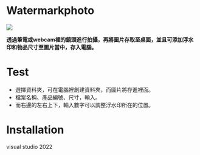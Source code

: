 # Watermarkphoto
![](https://i.imgur.com/hP7G5mI.png)

**透過筆電或webcam裡的鏡頭進行拍攝，再將圖片存取至桌面，並且可添加浮水印和物品尺寸至圖片當中，存入電腦。**
# Test
* 選擇資料夾，可在電腦裡創建資料夾，而圖片將存進裡面。
* 檔案名稱、產品編號、尺寸，輸入。
* 而右邊的左右上下，輸入數字可以調整浮水印所在的位置。
# Installation
visual studio 2022

